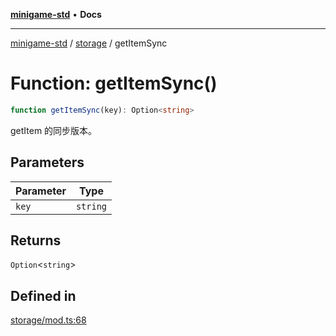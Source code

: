[**minigame-std**](../../../README.md) • **Docs**

***

[minigame-std](../../../README.md) / [storage](../README.md) / getItemSync

# Function: getItemSync()

```ts
function getItemSync(key): Option<string>
```

getItem 的同步版本。

## Parameters

| Parameter | Type |
| ------ | ------ |
| `key` | `string` |

## Returns

`Option`\<`string`\>

## Defined in

[storage/mod.ts:68](https://github.com/JiangJie/minigame-std/blob/1d046e44c5931182cced8ad59c3bf51847c8ead7/src/std/storage/mod.ts#L68)
